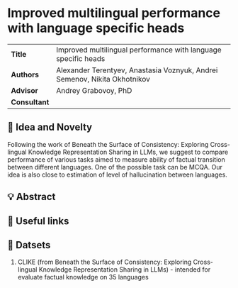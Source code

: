 # Improved multilingual performance with language specific heads

<table>
    <tr>
        <td align="left"> <b> Title </b> </td>
        <td> Improved multilingual performance with language specific heads </td>
    </tr>
    <tr>
        <td align="left"> <b> Authors </b> </td>
        <td> Alexander Terentyev, Anastasia Voznyuk, Andrei Semenov, Nikita Okhotnikov </td>
    </tr>
    <tr>
        <td align="left"> <b> Advisor </b> </td>
        <td> Andrey Grabovoy, PhD </td>
    </tr>
    <tr>
        <td align="left"> <b> Consultant </b> </td>
        <td> </td>
    </tr>
</table>

## 🔎 Idea and Novelty

Following the work of Beneath the Surface of Consistency: Exploring Cross-lingual Knowledge Representation Sharing in LLMs, we suggest to compare performance of various tasks aimed to measure ability of factual transition between different languages. One of the possible task can be MCQA. Our idea is also close to estimation of level of hallucination between languages.


## 💡 Abstract

## 🔗 Useful links

## 📜 Datsets

1. CLIKE (from Beneath the Surface of Consistency: Exploring Cross-lingual Knowledge Representation Sharing in LLMs) - intended for evaluate factual knowledge on 35 languages

